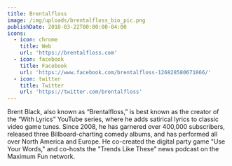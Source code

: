 ```yaml
---
title: Brentalfloss
image: /img/uploads/brentalfloss_bio_pic.png
publishDate: 2018-03-22T00:00:00-04:00
icons:
  - icon: chrome
    title: Web
    url: 'https://brentalfloss.com'
  - icon: facebook
    title: Facebook
    url: 'https://www.facebook.com/brentalfloss-126828580671866/'
  - icon: twitter
    title: Twitter
    url: 'https://twitter.com/brentalfloss'
---
```

Brent Black, also known as “Brentalfloss,” is best known as the creator of the “With Lyrics” YouTube series, where he adds satirical lyrics to classic video game tunes. Since 2008, he has garnered over 400,000 subscribers, released three Billboard-charting comedy albums, and has performed all over North America and Europe. He co-created the digital party game "Use Your Words," and co-hosts the "Trends Like These" news podcast on the Maximum Fun network.
